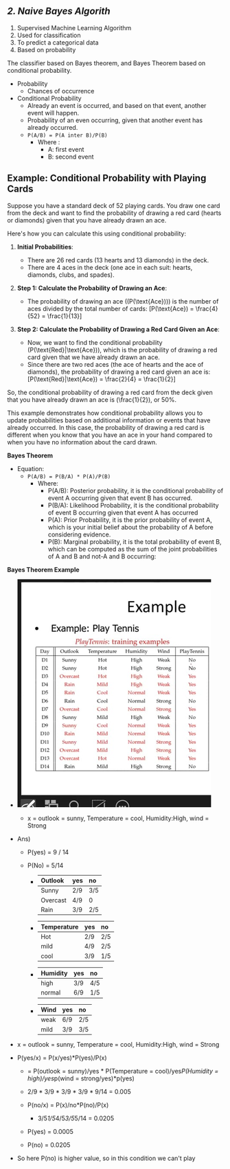 ***2. Naive Bayes Algorith***
-

1. Supervised Machine Learning Algorithm
2. Used for classification
3. To predict a categorical data
4. Based on probability

The classifier based on Bayes theorem, and Bayes Theorem based on conditional probability.

- Probability
  - Chances of occurrence
- Conditional Probability
  - Already an event is occurred, and based on that event, another event will happen.
  - Probability of an even occurring, given that another event has already occurred.
  - ```P(A/B) = P(A inter B)/P(B)```
    - Where :
      - A: first event
      - B: second event
  

**Example: Conditional Probability with Playing Cards**
-
Suppose you have a standard deck of 52 playing cards. You draw one card from the deck and want to find the probability of drawing a red card (hearts or diamonds) given that you have already drawn an ace.

Here's how you can calculate this using conditional probability:

1. **Initial Probabilities**:
   - There are 26 red cards (13 hearts and 13 diamonds) in the deck.
   - There are 4 aces in the deck (one ace in each suit: hearts, diamonds, clubs, and spades).

2. **Step 1: Calculate the Probability of Drawing an Ace**:
   - The probability of drawing an ace (\(P(\text{Ace})\)) is the number of aces divided by the total number of cards:
     \[P(\text{Ace}) = \frac{4}{52} = \frac{1}{13}\]

3. **Step 2: Calculate the Probability of Drawing a Red Card Given an Ace**:
   - Now, we want to find the conditional probability \(P(\text{Red}|\text{Ace})\), which is the probability of drawing a red card given that we have already drawn an ace.
   - Since there are two red aces (the ace of hearts and the ace of diamonds), the probability of drawing a red card given an ace is:
     \[P(\text{Red}|\text{Ace}) = \frac{2}{4} = \frac{1}{2}\]

So, the conditional probability of drawing a red card from the deck given that you have already drawn an ace is \(\frac{1}{2}\), or 50%.

This example demonstrates how conditional probability allows you to update probabilities based on additional information or events that have already occurred. In this case, the probability of drawing a red card is different when you know that you have an ace in your hand compared to when you have no information about the card drawn.

**Bayes Theorem**
- Equation:
  - ``P(A/B) = P(B/A) * P(A)/P(B)``    
    - Where:
      - P(A/B): Posterior probability, it is the conditional probability of event A occurring given that event B has occurred.
      - P(B/A): Likelihood Probability, it is the conditional probability of event B occurring given that event A has occurred
      - P(A): Prior Probability, it is the prior probability of event A, which is your initial belief about the probability of A before considering evidence.
      - P(B): Marginal probability, it  is the total probability of event B, which can be computed as the sum of the joint probabilities of A and B and not-A and B occurring:

**Bayes Theorem Example**
- ![](./png_files/Play%20Tennis%20example%20for%20Bayes%20therorem.jpeg)
     - x = outlook = sunny, Temperature = cool, Humidity:High, wind = Strong
- Ans) 
  - P(yes) = 9 / 14
  - P(No) = 5/14

    - | Outlook     | yes | no  |
      |-------------|-----|-----|
      | Sunny       | 2/9 | 3/5 |
      | Overcast    | 4/9 | 0   |
      | Rain        | 3/9 | 2/5 |
    
    - | Temperature | yes | no  |
      |-------------|-----|-----|
      | Hot         | 2/9 | 2/5 |
      | mild        | 4/9 | 2/5 |
      | cool        | 3/9 | 1/5 |
    
    - | Humidity | yes | no  |
      |----------|-----|-----|
      | high     | 3/9 | 4/5 |
      | normal   | 6/9 | 1/5 |
    
    - | Wind | yes | no  |
      |------|-----|-----|
      | weak | 6/9 | 2/5 |
      | mild | 3/9 | 3/5 |
      
 - x = outlook = sunny, Temperature = cool, Humidity:High, wind = Strong

  - P(yes/x) = P(x/yes)*P(yes)/P(x)
      - = P(outlook = sunny)/yes * P(Temperature = cool)/yes*P(Humidity = high)/yes*p(wind = strong/yes)*p(yes)
      - 2/9 * 3/9 * 3/9 * 3/9 * 9/14 = 0.005

    - P(no/x) = P(x)/no*P(no)/P(x)
      - 3/5*1/5*4/5*3/5*5/14 = 0.0205 

    - P(yes) = 0.0005
    - P(no) = 0.0205
  - So here P(no) is higher value, so in this condition we can't play